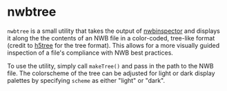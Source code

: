 # nwbtree
```nwbtree``` is a small utility that takes the output of [nwbinspector](https://github.com/NeurodataWithoutBorders/nwbinspector) and displays it along the the contents of an NWB file in a color-coded, tree-like format (credit to [h5tree](https://github.com/johnaparker/h5tree) for the tree format). This allows for a more visually guided inspection of a file's compliance with NWB best practices.

To use the utility, simply call ```makeTree()``` and pass in the path to the NWB file. The colorscheme of the tree can be adjusted for light or dark display palettes by specifying ````scheme```` as either "light" or "dark".
